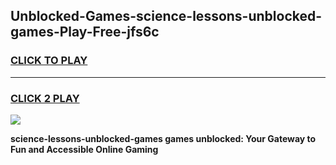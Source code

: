 
## Unblocked-Games-science-lessons-unblocked-games-Play-Free-jfs6c
<h3>
<a href="https://premium76.site?title=science-lessons-unblocked-games&ref=20M">CLICK TO PLAY</a></h3>
<hr>

<h3>
<a href="https://premium76.site?title=science-lessons-unblocked-games&ref=20M">CLICK 2 PLAY</a>
  
</h3>

<a href="https://premium76.site?title=science-lessons-unblocked-games&ref=19M"><img src="https://clearcache.store/games.png"></a>


**science-lessons-unblocked-games games unblocked: Your Gateway to Fun and Accessible Online Gaming**
